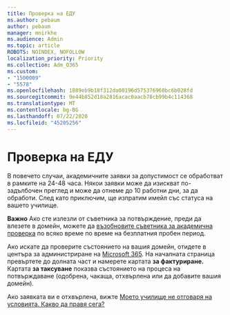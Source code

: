 ```yaml
---
title: Проверка на ЕДУ
ms.author: pebaum
author: pebaum
manager: mnirkhe
ms.audience: Admin
ms.topic: article
ROBOTS: NOINDEX, NOFOLLOW
localization_priority: Priority
ms.collection: Adm_O365
ms.custom:
- "1500009"
- "5578"
ms.openlocfilehash: 1889eb9b18f312da00196d575376960bc6b028fd
ms.sourcegitcommit: 9e44b852d18a2816acac0aacb78cb99b4c114368
ms.translationtype: MT
ms.contentlocale: bg-BG
ms.lasthandoff: 07/22/2020
ms.locfileid: "45205256"
---
```

# <a name="edu-verification"></a>Проверка на ЕДУ

В повечето случаи, академичните заявки за допустимост се обработват в рамките на 24-48 часа. Някои заявки може да изискват по-задълбочен преглед и може да отнеме до 10 работни дни, за да обработи. След като приключим, ще изпратим имейл със статуса на вашето училище.

**Важно** Ако сте излезли от съветника за потвърждение, преди да влезете в домейн, можете да [възобновите съветника за академична проверка](https://go.microsoft.com/fwlink/p/?linkid=2135255) по всяко време по време на безплатния пробен период.

Ако искате да проверите състоянието на вашия домейн, отидете в центъра за администриране на [Microsoft 365](https://go.microsoft.com/fwlink/p/?linkid=2024339). На началната страница превъртете до долната част и намерете картата **за фактуриране.** Картата **за таксуване** показва състоянието на процеса на потвърждаване (одобрена, чакаща, отхвърлена или да добавите вашия домейн).

Ако заявката ви е отхвърлена, вижте [Моето училище не отговаря на условията. Какво да правя сега?](https://docs.microsoft.com/microsoft-365/commerce/subscriptions/verify-academic-eligibility#my-school-isnt-eligible-what-do-i-do-now)